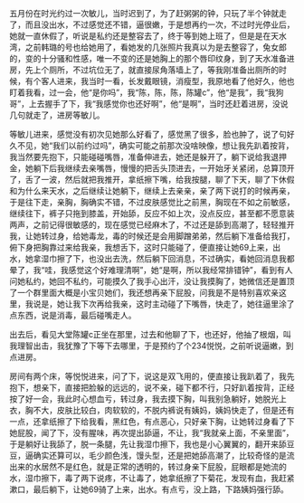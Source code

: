五月份在时光约过一次敏儿，当时迟到了，为了赶粥粥的钟，只玩了半个钟就走了，而且没出水，不过感觉还不错，逼很嫩，于是想再约一次，不过时光停业后，她就一直休假了，听说是私约还是整容去了，终于等到她上班了，但是是在天水湾，之前韩璐的号也给她用了，看她发的几张照片我真以为是去整容了，兔女郎的，变的十分骚和性感，唯一不变的还是她胸上的那个唇印纹身，到了天水准备进房，先上个厕所，不过坑位无了，就直接尿角落墙上了，等我刚准备出厕所的时候，有个客人进来，我当时一看，长发戴眼镜，消瘦型，我原地看了他好久，他也盯着我看，过一会，他“是你吗”，我“陈，陈，陈，陈罐c”，他“是我”，我“我狗哥”，上去握手了下，我“我感觉你也还好啊”，他“是啊”，当时还赶着进房，没说几句就走了，进房等敏儿。

等敏儿进来，感觉没有初次见她那么好看了，感觉黑了很多，脸也肿了，说了句好久不见，她“我们以前约过吗”，确实可能之前那次没啥映像，想让我先趴着按背，我当然要先抱下，只能碰碰嘴唇，准备伸进去，她还是躲开了，躺下说给我退押金，她躺下后我继续去亲嘴唇，慢慢的把舌头顶进去，一开始牙关紧闭，总算顶开了，舌了一波，然后就把我推开，拿纸擦下嘴，给我按腿，聊了下天，聊了下休假和为什么来天水，之后继续让她躺下，继续上去亲亲，亲了两下说打的时候再亲，于是往下走，亲胸，胸确实不错，不过皮肤感觉比之前黑，胸现在不如之前敏感，继续往下，裤子只拖到膝盖，开始舔，反应不如上次，没点反应，甚至都不愿意装两声，之前记得很敏感的，现在感觉已经麻木了，不过还是舔到高潮了，轻轻推开我，让她转过身，给她毒龙，毒的时候还是会用脚蹭弟弟，然后躺下准备给我打， 俯下身把胸靠过来给我亲，我想舌下，这时只能碰了，便直接让她69上来，出水，她拿湿巾擦了下，也没出去洗，然后躺下回消息，不过确实，看她回消息我都晕了，我“哇，我感觉这个好难理清啊”，她“是啊，所以我经常排错钟”，看到有人问她私约，她回不私约，可能摸久了我手心出汗，没让我摸胸了，她微信还是置顶了一个群里面大概是小宝贝她们，我还想再亲下屁股，问我是不是特别喜欢亲这里，我说是，她让我下次再给我亲，这时主动碰了下嘴唇，快走了，她往逼里涂了点东西，说是消毒，最后碰嘴走人。

出去后，看见大堂陈罐c正坐在那里，过去和他聊了下，也还好，他抽了根烟，叫我理智出击，我犹豫了下等下去哪里，于是预约了个234悦悦，之前听说逼嫩，到点进房。

房间有两个床，等悦悦进来，问了下，说这是双飞用的，便直接让我趴着了，我先抱下，想亲下，直接把脸躲的远远的，说不亲，碰下都不行，只好趴着按背，正经按了好一会，我此时心想血亏，转过身，我去摸下胸，叫我别急躺好，她脱光上衣，胸不大，皮肤比较白，肉软软的，不脱内裤说有姨妈，姨妈快走了，但是还有一点，还拿纸擦了下给我看，黑红色，有点恶心，只好亲下胸，让她转过身看了下她屁股，闻了下，没有腥味，再次提出舔逼，不让，我“我就亲上面，不亲里面”，于是躺好让我舔了，脱一条腿，先让我湿巾擦下，我也是小心翼翼的，翻开来舔豆豆，逼确实还算可以，毛少颜色浅，馒头型，还是把她舔高潮了，比较奇怪的是流出来的水居然不是红色，就是正常的透明的，转过身亲下屁股，屁眼都是她流的水，湿巾擦下，毒了两下说疼，不让毒了，她拿纸擦了下菊花，发现有血，我赶紧漱口，最后躺下，让她69骑了上来，出水。有点亏，没上路，下路姨妈强行舔。



